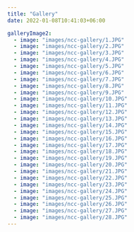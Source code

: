 ```yaml
---
title: "Gallery"
date: 2022-01-08T10:41:03+06:00

galleryImage2:
  - image: "images/ncc-gallery/1.JPG"
  - image: "images/ncc-gallery/2.JPG"
  - image: "images/ncc-gallery/3.JPG"
  - image: "images/ncc-gallery/4.JPG"
  - image: "images/ncc-gallery/5.JPG"
  - image: "images/ncc-gallery/6.JPG"
  - image: "images/ncc-gallery/7.JPG"
  - image: "images/ncc-gallery/8.JPG"
  - image: "images/ncc-gallery/9.JPG"
  - image: "images/ncc-gallery/10.JPG"
  - image: "images/ncc-gallery/11.JPG"
  - image: "images/ncc-gallery/12.JPG"
  - image: "images/ncc-gallery/13.JPG"
  - image: "images/ncc-gallery/14.JPG"
  - image: "images/ncc-gallery/15.JPG"
  - image: "images/ncc-gallery/16.JPG"
  - image: "images/ncc-gallery/17.JPG"
  - image: "images/ncc-gallery/18.JPG"
  - image: "images/ncc-gallery/19.JPG"
  - image: "images/ncc-gallery/20.JPG"
  - image: "images/ncc-gallery/21.JPG"
  - image: "images/ncc-gallery/22.JPG"
  - image: "images/ncc-gallery/23.JPG"
  - image: "images/ncc-gallery/24.JPG"
  - image: "images/ncc-gallery/25.JPG"
  - image: "images/ncc-gallery/26.JPG"
  - image: "images/ncc-gallery/27.JPG"
  - image: "images/ncc-gallery/28.JPG"
---
```

